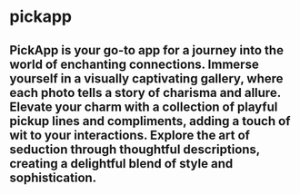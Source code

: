 # pickapp
## PickApp is your go-to app for a journey into the world of enchanting connections. Immerse yourself in a visually captivating gallery, where each photo tells a story of charisma and allure. Elevate your charm with a collection of playful pickup lines and compliments, adding a touch of wit to your interactions. Explore the art of seduction through thoughtful descriptions, creating a delightful blend of style and sophistication.
